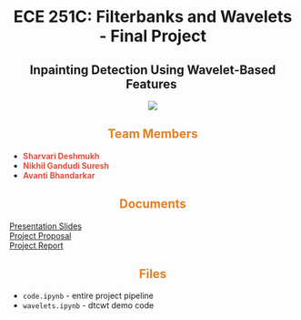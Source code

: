 <div align="center">

# <span>ECE 251C: Filterbanks and Wavelets - Final Project 

## Inpainting Detection Using Wavelet-Based Features​ ​</span>

![](https://github.com/GSNikhil/inpainting-detection/blob/main/older%20code/pipline.png)

</div>

## <div align="center"><span style="color: #e67e22;">Team Members</span></div>
- **<span style="color: #e74c3c;">Sharvari Deshmukh</span>**
- **<span style="color: #e74c3c;">Nikhil Gandudi Suresh</span>**
- **<span style="color: #e74c3c;">Avanti Bhandarkar</span>**

## <div align="center"><span style="color: #e67e22;">Documents</span></div>

[Presentation Slides]() <br>
[Project Proposal]() <br>
[Project Report]() <br>


## <div align="center"><span style="color: #e67e22;">Files</span></div>

* `code.ipynb` - entire project pipeline
* `wavelets.ipynb` - dtcwt demo code
